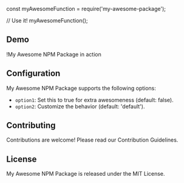 const myAwesomeFunction = require('my-awesome-package');

// Use it!
myAwesomeFunction();

## Demo

!My Awesome NPM Package in action
## Configuration

My Awesome NPM Package supports the following options:

- `option1`: Set this to true for extra awesomeness (default: false).
- `option2`: Customize the behavior (default: 'default').

## Contributing

Contributions are welcome! Please read our Contribution Guidelines.

## License

My Awesome NPM Package is released under the MIT License.
